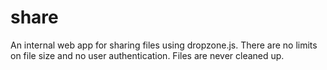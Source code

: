 share
=====

An internal web app for sharing files using dropzone.js. There are no limits on
file size and no user authentication. Files are never cleaned up.
